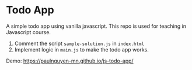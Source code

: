 # Todo App

A simple todo app using vanilla javascript. This repo is used for teaching in Javascript course.

1. Comment the script `sample-solution.js` in `index.html`
2. Implement logic in `main.js` to make the todo app works.

Demo: https://paulnguyen-mn.github.io/js-todo-app/

